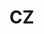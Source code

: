 # CZ
<!--# <h3>⚡Build core backend and design APIs to another platform manipulate with data</h3>
# <h3>⚡Team Leader : Le Tien Cao</h3>
# <h3>⚡Programing Language : Java</h3>
# <h3>⚡Database Management System : My SQL</h3>
# <h3>⚡Technologies : Servlet,JDBC,Gson,Jackson,Json Web Token (JWT)....</h3>
# <h3>⚡Architecture : 3 tier + MVC</h3>-->

